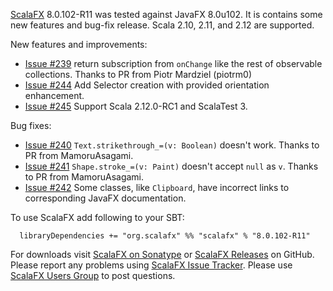 [ScalaFX][1] 8.0.102-R11 was tested against JavaFX 8.0u102.
It is contains some new features and bug-fix release. Scala 2.10, 2.11, and 2.12 are supported.

New features and improvements:
* [Issue #239][239] return subscription from `onChange` like the rest of observable collections. Thanks to PR from Piotr Mardziel (piotrm0)
* [Issue #244][244] Add Selector creation with provided orientation enhancement.
* [Issue #245][245] Support Scala 2.12.0-RC1 and ScalaTest 3.

Bug fixes:
* [Issue #240][240] `Text.strikethrough_=(v: Boolean)` doesn't work. Thanks to PR from MamoruAsagami.
* [Issue #241][241] `Shape.stroke_=(v: Paint)` doesn't accept `null` as `v`. Thanks to PR from MamoruAsagami.
* [Issue #242][242] Some classes, like `Clipboard`, have incorrect links to corresponding JavaFX documentation.

To use ScalaFX add following to your SBT:

      libraryDependencies += "org.scalafx" %% "scalafx" % "8.0.102-R11"

For downloads visit [ScalaFX on Sonatype][2] or [ScalaFX Releases][3] on GitHub. 
Please report any problems using [ScalaFX Issue Tracker][4]. 
Please use [ScalaFX Users Group][5] to post questions. 

[1]: http://scalafx.org
[2]: http://search.maven.org/#search&#124;ga&#124;1&#124;scalafx
[3]: https://github.com/scalafx/scalafx/releases
[4]: https://github.com/scalafx/scalafx/issues
[5]: https://groups.google.com/forum/#!forum/scalafx-users

[239]: https://github.com/scalafx/scalafx/issues/239
[244]: https://github.com/scalafx/scalafx/issues/244
[245]: https://github.com/scalafx/scalafx/issues/245
[240]: https://github.com/scalafx/scalafx/issues/240
[241]: https://github.com/scalafx/scalafx/issues/241
[242]: https://github.com/scalafx/scalafx/issues/242

